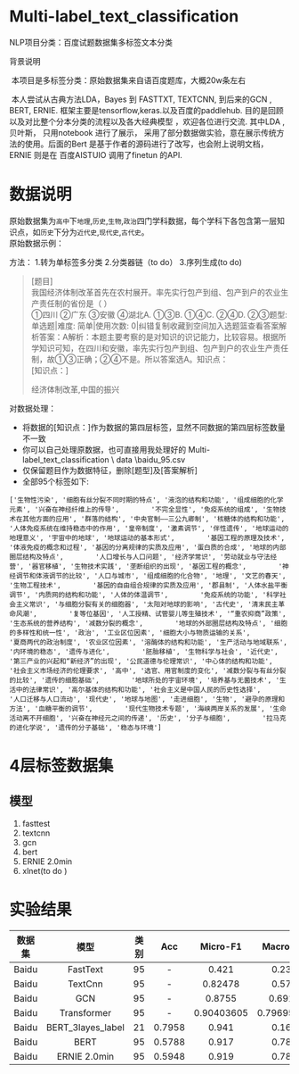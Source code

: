 # Multi-label_text_classification
NLP项目分类：百度试题数据集多标签文本分类

背景说明

​      本项目是多标签分类：原始数据集来自语百度题库，大概20w条左右

​	本人尝试从古典方法LDA，Bayes 到 FASTTXT, TEXTCNN, 到后来的GCN , BERT, ERNIE. 框架主要是tensorflow,keras.以及百度的paddlehub.  目的是回顾以及对比整个分本分类的流程以及各大经典模型 ，欢迎各位进行交流. 其中LDA ,贝叶斯， 只用notebook 进行了展示， 采用了部分数据做实验，意在展示传统方法的使用。后面的Bert 是基于作者的源码进行了改写，也会附上说明文档， ERNIE 则是在 百度AISTUIO 调用了finetun 的API.

# 数据说明
原始数据集为`高中`下`地理`,`历史`,`生物`,`政治`四门学科数据，每个学科下各包含第一层知识点，如`历史`下分为`近代史`,`现代史`,`古代史`。  
原始数据示例： 


方法：
  1.转为单标签多分类
  2.分类器链（to do）
  3.序列生成(to do)
> [题目]  
> 我国经济体制改革首先在农村展开。率先实行包产到组、包产到户的农业生产责任制的省份是（    ）  
> ①四川        ②广东        ③安徽       ④湖北A. ①③B. ①④C. ②④D. ②③题型: 单选题|难度: 简单|使用次数: 0|纠错复制收藏到空间加入选题篮查看答案解析答案：A解析：本题主要考察的是对知识的识记能力，比较容易。根据所学知识可知，在四川和安徽，率先实行包产到组、包产到户的农业生产责任制，故①③正确；②④不是。所以答案选A。知识点：  
> [知识点：]  
>
> 经济体制改革,中国的振兴
>
> 

对数据处理：



- 将数据的[知识点：]作为数据的第四层标签，显然不同数据的第四层标签数量不一致
- 你可以自己处理原数据，也可直接用我处理好的 Multi-label_text_classification \ data \baidu_95.csv 
- 仅保留题目作为数据特征，删除[题型]及[答案解析]
- 全部95个标签如下:

```
['生物性污染', '细胞有丝分裂不同时期的特点', '液泡的结构和功能', '组成细胞的化学元素', '兴奋在神经纤维上的传导',        '不完全显性', '免疫系统的组成', '生物技术在其他方面的应用', '群落的结构', '中央官制——三公九卿制', '核糖体的结构和功能',        '人体免疫系统在维持稳态中的作用', '皇帝制度', '激素调节', '伴性遗传', '地球运动的地理意义', '宇宙中的地球', '地球运动的基本形式',        '基因工程的原理及技术', '体液免疫的概念和过程', '基因的分离规律的实质及应用', '蛋白质的合成', '地球的内部圈层结构及特点',        '人口增长与人口问题', '经济学常识', '劳动就业与守法经营', '器官移植', '生物技术实践', '垄断组织的出现', '基因工程的概念',        '神经调节和体液调节的比较', '人口与城市', '组成细胞的化合物', '地理', '文艺的春天', '生物工程技术',        '基因的自由组合规律的实质及应用', '郡县制', '人体水盐平衡调节', '内质网的结构和功能', '人体的体温调节',        '免疫系统的功能', '科学社会主义常识', '与细胞分裂有关的细胞器', '太阳对地球的影响', '古代史', '清末民主革命风潮',        '复等位基因', '人工授精、试管婴儿等生殖技术', '“重农抑商”政策', '生态系统的营养结构', '减数分裂的概念',        '地球的外部圈层结构及特点', '细胞的多样性和统一性', '政治', '工业区位因素', '细胞大小与物质运输的关系',        '夏商两代的政治制度', '农业区位因素', '溶酶体的结构和功能', '生产活动与地域联系', '内环境的稳态', '遗传与进化',        '胚胎移植', '生物科学与社会', '近代史', '第三产业的兴起和“新经济”的出现', '公民道德与伦理常识', '中心体的结构和功能',        '社会主义市场经济的伦理要求', '高中', '选官、用官制度的变化', '减数分裂与有丝分裂的比较', '遗传的细胞基础',        '地球所处的宇宙环境', '培养基与无菌技术', '生活中的法律常识', '高尔基体的结构和功能', '社会主义是中国人民的历史性选择',        '人口迁移与人口流动', '现代史', '地球与地图', '走进细胞', '生物', '避孕的原理和方法', '血糖平衡的调节',        '现代生物技术专题', '海峡两岸关系的发展', '生命活动离不开细胞', '兴奋在神经元之间的传递', '历史', '分子与细胞',        '拉马克的进化学说', '遗传的分子基础', '稳态与环境']
```


# 4层标签数据集
## 模型
1. fasttest
2. textcnn
3. gcn 
4. bert
5. ERNIE 2.0min
6. xlnet(to do )
# 实验结果
|数据集|模型|类别|Acc|Micro-F1|Macro-F1|
|:--:|:--:|:--:|:--:|:--:|:--:|
|Baidu|FastText|95|-|0.421|0.234|
|Baidu|TextCnn|95|-|0.82478|0.578|
|Baidu|GCN|95|-|0.8755|0.6914|
|Baidu|Transformer|95|-|0.90403605|0.79695547|
|Baidu|BERT_3layes_label|21|0.7958|0.941|0.163|
|Baidu|BERT|95|0.5788|0.917|0.781|
|Baidu|ERNIE 2.0min|95|0.5948|0.919|0.783|
